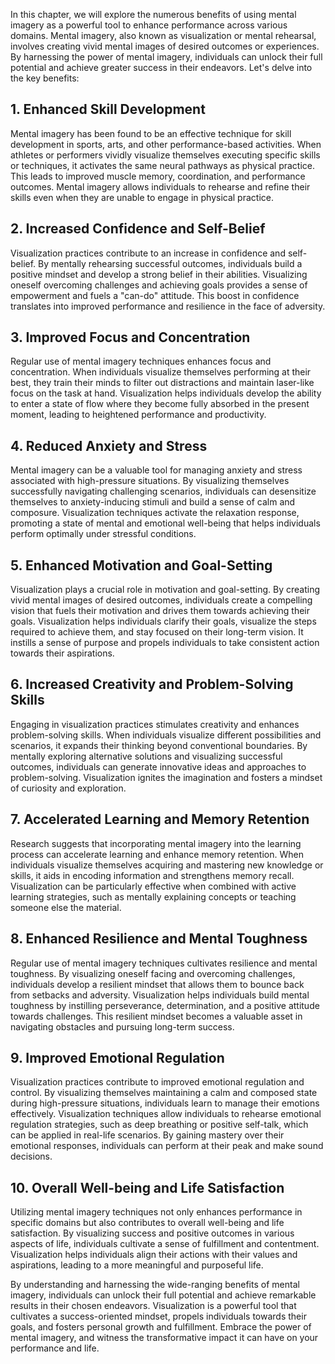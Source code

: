 
In this chapter, we will explore the numerous benefits of using mental imagery as a powerful tool to enhance performance across various domains. Mental imagery, also known as visualization or mental rehearsal, involves creating vivid mental images of desired outcomes or experiences. By harnessing the power of mental imagery, individuals can unlock their full potential and achieve greater success in their endeavors. Let's delve into the key benefits:

**1. Enhanced Skill Development**
---------------------------------

Mental imagery has been found to be an effective technique for skill development in sports, arts, and other performance-based activities. When athletes or performers vividly visualize themselves executing specific skills or techniques, it activates the same neural pathways as physical practice. This leads to improved muscle memory, coordination, and performance outcomes. Mental imagery allows individuals to rehearse and refine their skills even when they are unable to engage in physical practice.

**2. Increased Confidence and Self-Belief**
-------------------------------------------

Visualization practices contribute to an increase in confidence and self-belief. By mentally rehearsing successful outcomes, individuals build a positive mindset and develop a strong belief in their abilities. Visualizing oneself overcoming challenges and achieving goals provides a sense of empowerment and fuels a "can-do" attitude. This boost in confidence translates into improved performance and resilience in the face of adversity.

**3. Improved Focus and Concentration**
---------------------------------------

Regular use of mental imagery techniques enhances focus and concentration. When individuals visualize themselves performing at their best, they train their minds to filter out distractions and maintain laser-like focus on the task at hand. Visualization helps individuals develop the ability to enter a state of flow where they become fully absorbed in the present moment, leading to heightened performance and productivity.

**4. Reduced Anxiety and Stress**
---------------------------------

Mental imagery can be a valuable tool for managing anxiety and stress associated with high-pressure situations. By visualizing themselves successfully navigating challenging scenarios, individuals can desensitize themselves to anxiety-inducing stimuli and build a sense of calm and composure. Visualization techniques activate the relaxation response, promoting a state of mental and emotional well-being that helps individuals perform optimally under stressful conditions.

**5. Enhanced Motivation and Goal-Setting**
-------------------------------------------

Visualization plays a crucial role in motivation and goal-setting. By creating vivid mental images of desired outcomes, individuals create a compelling vision that fuels their motivation and drives them towards achieving their goals. Visualization helps individuals clarify their goals, visualize the steps required to achieve them, and stay focused on their long-term vision. It instills a sense of purpose and propels individuals to take consistent action towards their aspirations.

**6. Increased Creativity and Problem-Solving Skills**
------------------------------------------------------

Engaging in visualization practices stimulates creativity and enhances problem-solving skills. When individuals visualize different possibilities and scenarios, it expands their thinking beyond conventional boundaries. By mentally exploring alternative solutions and visualizing successful outcomes, individuals can generate innovative ideas and approaches to problem-solving. Visualization ignites the imagination and fosters a mindset of curiosity and exploration.

**7. Accelerated Learning and Memory Retention**
------------------------------------------------

Research suggests that incorporating mental imagery into the learning process can accelerate learning and enhance memory retention. When individuals visualize themselves acquiring and mastering new knowledge or skills, it aids in encoding information and strengthens memory recall. Visualization can be particularly effective when combined with active learning strategies, such as mentally explaining concepts or teaching someone else the material.

**8. Enhanced Resilience and Mental Toughness**
-----------------------------------------------

Regular use of mental imagery techniques cultivates resilience and mental toughness. By visualizing oneself facing and overcoming challenges, individuals develop a resilient mindset that allows them to bounce back from setbacks and adversity. Visualization helps individuals build mental toughness by instilling perseverance, determination, and a positive attitude towards challenges. This resilient mindset becomes a valuable asset in navigating obstacles and pursuing long-term success.

**9. Improved Emotional Regulation**
------------------------------------

Visualization practices contribute to improved emotional regulation and control. By visualizing themselves maintaining a calm and composed state during high-pressure situations, individuals learn to manage their emotions effectively. Visualization techniques allow individuals to rehearse emotional regulation strategies, such as deep breathing or positive self-talk, which can be applied in real-life scenarios. By gaining mastery over their emotional responses, individuals can perform at their peak and make sound decisions.

**10. Overall Well-being and Life Satisfaction**
------------------------------------------------

Utilizing mental imagery techniques not only enhances performance in specific domains but also contributes to overall well-being and life satisfaction. By visualizing success and positive outcomes in various aspects of life, individuals cultivate a sense of fulfillment and contentment. Visualization helps individuals align their actions with their values and aspirations, leading to a more meaningful and purposeful life.

By understanding and harnessing the wide-ranging benefits of mental imagery, individuals can unlock their full potential and achieve remarkable results in their chosen endeavors. Visualization is a powerful tool that cultivates a success-oriented mindset, propels individuals towards their goals, and fosters personal growth and fulfillment. Embrace the power of mental imagery, and witness the transformative impact it can have on your performance and life.
